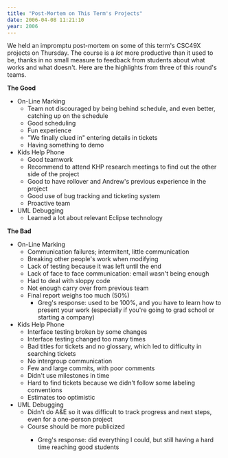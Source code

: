 ```yaml
---
title: "Post-Mortem on This Term's Projects"
date: 2006-04-08 11:21:10
year: 2006
---
```

We held an impromptu post-mortem on some of this term's CSC49X projects on Thursday.  The course is a <em>lot</em> more productive than it used to be, thanks in no small measure to feedback from students about what works and what doesn't.  Here are the highlights from three of this round's teams.

<strong>The Good</strong>
<ul>
  <li>On-Line Marking
<ul>
  <li>Team not discouraged by being behind schedule, and even better, catching up on the schedule</li>
  <li>Good scheduling</li>
  <li>Fun experience</li>
  <li>"We finally clued in" entering details in tickets</li>
  <li>Having something to demo</li>
</ul>
</li>
  <li>Kids Help Phone
<ul>
  <li>Good teamwork</li>
  <li>Recommend to attend KHP research meetings to find out the other side of the project</li>
  <li>Good to have rollover and Andrew's previous experience in the project</li>
  <li>Good use of bug tracking and ticketing system</li>
  <li>Proactive team</li>
</ul>
</li>
  <li>UML Debugging
<ul>
  <li>Learned a lot about relevant Eclipse technology</li>
</ul>
</li>
</ul>
<strong>The Bad</strong>
<ul>
  <li>On-Line Marking
<ul>
  <li>Communication failures; intermitent, little communication</li>
  <li>Breaking other people's work when modifying</li>
  <li>Lack of testing because it was left until the end</li>
  <li>Lack of face to face communication: email wasn't being enough</li>
  <li>Had to deal with sloppy code</li>
  <li>Not enough carry over from previous team</li>
  <li>Final report weighs too much (50%)
<ul>
  <li>Greg's response: used to be 100%, and you have to learn how to present your work (especially if you're going to grad school or starting a company)</li>
</ul>
</li>
</ul>
</li>
  <li>Kids Help Phone
<ul>
  <li>Interface testing broken by some changes</li>
  <li>Interface testing changed too many times</li>
  <li>Bad titles for tickets and no glossary, which led to difficulty in searching tickets</li>
  <li>No intergroup communication</li>
  <li>Few and large commits, with poor comments</li>
  <li>Didn't use milestones in time</li>
  <li>Hard to find tickets because we didn't follow some labeling conventions</li>
  <li>Estimates too optimistic</li>
</ul>
</li>
  <li>UML Debugging
<ul>
  <li>Didn't do A&E so it was difficult to track progress and next steps, even for a one-person project</li>
  <li>Course should be more publicized</li>
<ul>
  <li>Greg's response: did everything I could, but still having a hard time reaching good students</li>
</ul>
</ul>
</li>
</ul>
